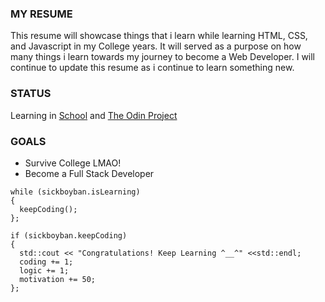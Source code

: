 ### MY RESUME

This resume will showcase things that i learn while learning HTML, CSS, and Javascript in my College years. It will served as a purpose on how many things i learn towards my journey to become a Web Developer. I will continue to update this resume as i continue to learn something new.

### STATUS

Learning in [School](https://epcst.edu.ph/) and [The Odin Project](https://www.theodinproject.com/)

### GOALS

- Survive College LMAO!
- Become a Full Stack Developer


```
while (sickboyban.isLearning)
{
  keepCoding();
};

if (sickboyban.keepCoding)
{
  std::cout << "Congratulations! Keep Learning ^__^" <<std::endl;
  coding += 1;
  logic += 1;
  motivation += 50;
};

```

